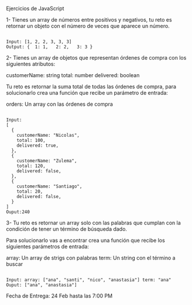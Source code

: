 Ejercicios de JavaScript


1- Tienes un array de números entre positivos y negativos, tu reto es retornar un objeto con el número de veces que aparece un número.

<code>
Input: [1, 2, 2, 3, 3, 3]
Output: {  1: 1,   2: 2,   3: 3 }
</code>

2- Tienes un array de objetos que representan órdenes de compra con los siguientes atributos:

customerName: string
total: number
delivered: boolean

Tu reto es retornar la suma total de todas las órdenes de compra, para solucionarlo crea una función que recibe un parámetro de entrada:

orders: Un array con las órdenes de compra

<code>
Input:
[
  {
    customerName: "Nicolas",
    total: 100,
    delivered: true,
  },
  {
    customerName: "Zulema",
    total: 120,
    delivered: false,
  },
  {
    customerName: "Santiago",
    total: 20,
    delivered: false,
  }
]
Ouput:240
</code>

3- Tu reto es retornar un array solo con las palabras que cumplan con la condición de tener un término de búsqueda dado.

Para solucionarlo vas a encontrar crea una función que recibe los siguientes parámetros de entrada:

array: Un array de strigs con palabras
term: Un string con el término a buscar

<code>
Input: array: ["ana", "santi", "nico", "anastasia"] term: "ana"
Ouput: ["ana", "anastasia"]
</code>

Fecha de Entrega: 24 Feb hasta las 7:00 PM

